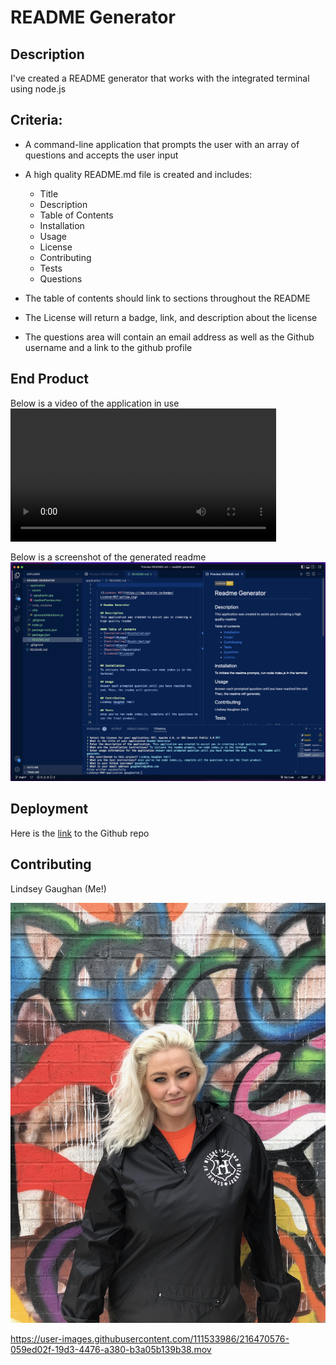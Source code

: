 # README Generator

## Description

I've created a README generator that works with the integrated terminal using node.js

## Criteria:

* A command-line application that prompts the user with an array of questions and accepts the user input 
* A high quality README.md file is created and includes:
  - Title
  - Description
  - Table of Contents
  - Installation
  - Usage
  - License 
  - Contributing
  - Tests
  - Questions

* The table of contents should link to sections throughout the README
* The License will return a badge, link, and description about the license
* The questions area will contain an email address as well as the Github username and a link to the github profile

<!-- Video of application in progress -->
## End Product 
Below is a video of the application in use <video src='./application/assets/readmePreview.mov' width=425px>

<!-- screenshots -->
Below is a screenshot of the generated readme
![screenshot1 of readme application](./application/assets/readmeScreenshot.png)

<!-- link -->
## Deployment
Here is the [link](https://github.com/gaughanln/readME-generator) to the Github repo

## Contributing
Lindsey Gaughan (Me!) 

![Lindsey Gaughan](./application/assets/gaughanln.jpg)



https://user-images.githubusercontent.com/111533986/216470576-059ed02f-19d3-4476-a380-b3a05b139b38.mov

